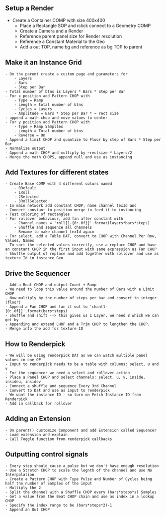 Setup a Render
--------------
  - Create a Container COMP with size 400x400
	- Place a Rectangle SOP and rclick connect to a Geometry COMP
	- Create a Camera and a Render 
	- Reference parent panel size for Render resolution
	- Reference a Constant Material to the Geo
	- Add a out TOP, name bg and reference as bg TOP to parent

Make it an Instance Grid
------------------------
	- On the parent create a custom page and parameters for
		- Layers
		- Bars
		- Step per Bar
	- Total number of btns is Layers * Bars * Step per Bar
	- For x position add Pattern CHOP with
		- Type = Ramp
		- Length = total number of btns
		- Cycles = Layers
		- Amplitude = Bars * Step per Bar * ~ rect size
	- append a math chop and move values to center
	- For y position add Pattern CHOP with
		- Type = Ramp Samplles
		- Length = Total number of btns
		- Reverse = On
	- Append a limit CHOP and quantize to Floor by step of Bars * Step per Bar
	- Normalize output
	- Append a math CHOP and multiply by ~rectsize * Layers/2
	- Merge the math CHOPS, append null and use as instancing

Add Textures for different states
---------------------------------
	- Create Base COMP with 4 different colors named
		- 0Default
		- 1Roll
		- 2Selected
		- 3RollSelected
	- In main network add constant CHOP, name channel texId and 
	- Connect constant to position merge to feed it to instancing
	- Test coloring of rectangles
	- For rollover behaviour, add fan after constant with
		- Channel names = 'roll[1-{0:.0f}]'.format(layers*bars*steps)
		- Shuffle and sequence all channels
		- Rename to make channel texId again
	- For select, add a Table DAT, convert to CHOP with Channel Per Row, Values, Names
	- To sort the selected values correctly, use a replace CHOP and have an constant CHOP in the first input with same expression as Fan CHOP
	- Shuffle output of replace and add together with rollover and use as texture Id in instance Geo

Drive the Sequencer
-------------------
	- Add a Beat CHOP and output Count + Ramp
	- We need to loop this value around the number of Bars with a Limit CHOP
	- Now multiply by the number of steps per bar and convert to integer (floor)
	- Append a Fan CHOP and fan it out to 'chan[1-{0:.0f}]'.format(bars*steps)
	- Shuffle and shift --> this gives us 1 Layer, we need 8 which we can get by
	- Appending and extend CHOP and a Trim CHOP to lengthen the CHOP.
	- Merge into the add for texture ID

How to Renderpick
-----------------
	- We will be using renderpick DAT as we can watch multiple panel values in one OP
	- Input to renderpick needs to be a table with columns: select, u and v
	- For the sequencer we need a select and rollover action
	- Place a Panel CHOP and select channels: select, u, v, inside, insideu, insidev
	- Connect a shuffle and sequence Every 3rd Channel
	- Convert to Dat and use as input to renderpick
	- We want the instance ID - so turn on Fetch Instance ID from Renderpick
	- Add in callback for rollover

Adding an Extension
-------------------
	- On parent() customize Component and add Extension called Sequencer
	- Load extension and explain
	- Call Toggle function from renderpick callbacks
	
Outputting control signals
--------------------------
	- Every step should cause a pulse but we don't have enough resolution
	- Use a Stretch CHOP to scale the legnth of the channel and use No Interpolation
	- Create a Pattern CHOP with Type Pulse and Number of Cycles being half the number of Samples of the input
	- Multiply the 2
	- Split the channel with a Shuffle CHOP every (bars*steps*s) Samples
	- Get a value from the Beat CHOP chain and use as index in a lookup CHOP
	- Specify the index range to be (bars*steps*2)-1
	- Append an Out CHOP
